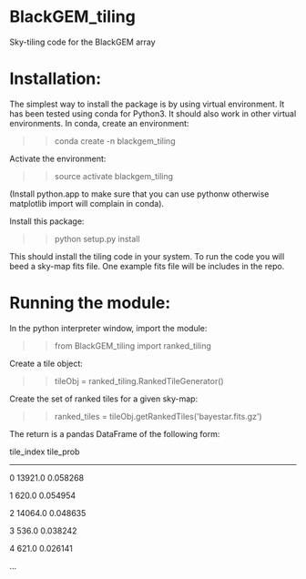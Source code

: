 # BlackGEM_tiling
Sky-tiling code for the BlackGEM array

Installation:
============
The simplest way to install the package is by using virtual environment. It has been tested using conda for Python3. 
It should also work in other virtual environments. 
In conda, create an environment:

>> conda create -n blackgem_tiling

Activate the environment:

>> source activate blackgem_tiling

(Install python.app to make sure that you can use pythonw otherwise matplotlib import will complain in conda).

Install this package:

>> python setup.py install

This should install the tiling code in your system. To run the code you will beed a sky-map fits file. One example
fits file will be includes in the repo. 

Running the module:
==================

In the python interpreter window, import the module:

>> from BlackGEM_tiling import ranked_tiling

Create a tile object:

>> tileObj = ranked_tiling.RankedTileGenerator()

Create the set of ranked tiles for a given sky-map:

>> ranked_tiles = tileObj.getRankedTiles('bayestar.fits.gz')

The return is a pandas DataFrame of the following form:

   tile_index  tile_prob

- - - - - - - - - - - - - 

0     13921.0   0.058268

1       620.0   0.054954

2     14064.0   0.048635

3       536.0   0.038242

4       621.0   0.026141

...




